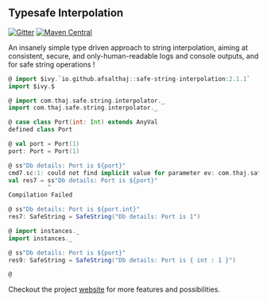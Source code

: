 ## Typesafe Interpolation

[![Gitter](https://badges.gitter.im/Join%20Chat.svg)](https://gitter.im/safe-string-interpolation/community?utm_source=badge&utm_medium=badge&utm_campaign=pr-badge&utm_content=badge)
[![Maven Central](https://img.shields.io/maven-central/v/io.github.afsalthaj/safe-string-interpolation_2.12.svg)](https://search.maven.org/artifact/io.github.afsalthaj/safe-string-interpolation_2.13/2.1.3/jar)


An insanely simple type driven approach to string interpolation, aiming at consistent, secure,  and only-human-readable logs and console outputs, and for safe string operations ! 

```scala
@ import $ivy.`io.github.afsalthaj::safe-string-interpolation:2.1.1`
import $ivy.$

@ import com.thaj.safe.string.interpolator._
import com.thaj.safe.string.interpolator._

@ case class Port(int: Int) extends AnyVal
defined class Port

@ val port = Port(1)
port: Port = Port(1)

@ ss"Db details: Port is ${port}"
cmd7.sc:1: could not find implicit value for parameter ev: com.thaj.safe.string.interpolator.Safe[ammonite.$sess.cmd5.Port]
val res7 = ss"Db details: Port is ${port}"
           ^
Compilation Failed

@ ss"Db details: Port is ${port.int}"
res7: SafeString = SafeString("Db details: Port is 1")

@ import instances._
import instances._

@ ss"Db details: Port is ${port}"
res9: SafeString = SafeString("Db details: Port is { int : 1 }")

@

```
Checkout the project [website](https://afsalthaj.github.io/safe-string-interpolation/) for more features and possibilities.
